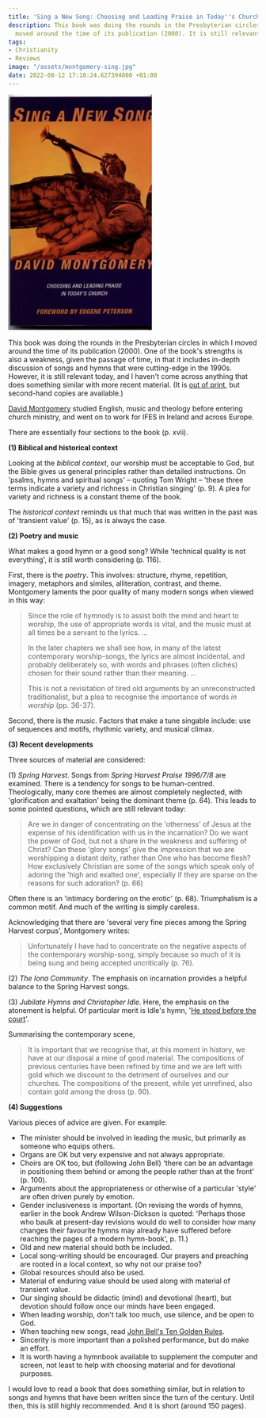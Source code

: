 ```yaml
---
title: 'Sing a New Song: Choosing and Leading Praise in Today''s Church (David Montgomery)'
description: This book was doing the rounds in the Presbyterian circles in which I
  moved around the time of its publication (2000). It is still relevant today.
tags:
- Christianity
- Reviews
image: "/assets/montgomery-sing.jpg"
date: 2022-08-12 17:10:24.627394000 +01:00
---
```

[<img alt="Sing a New Song: Choosing and Leading Praise in Today's Church, by David Montgomery" src="/assets/montgomery-sing.jpg" class="alignright" />](https://buy.sanctusmedia.com/store/products/sing-a-new-song "Sing a New Song: Choosing and Leading Praise in Today's Church, by David Montgomery")

This book was doing the rounds in the Presbyterian circles in which I moved around the time of its publication (2000). One of the book's strengths is also a weakness, given the passage of time, in that it includes in-depth discussion of songs and hymns that were cutting-edge in the 1990s. However, it is still relevant today, and I haven't come across anything that does something similar with more recent material. (It is [out of print](https://buy.sanctusmedia.com/store/products/sing-a-new-song), but second-hand copies are available.)

[David Montgomery](https://urbana.org/bio/david-montgomery) studied English, music and theology before entering church ministry, and went on to work for IFES in Ireland and across Europe. 

There are essentially four sections to the book (p. xvii).

**(1) Biblical and historical context**

Looking at the _biblical context_, our worship must be acceptable to God, but the Bible gives us general principles rather than detailed instructions. On 'psalms, hymns and spiritual songs' &ndash; quoting Tom Wright &ndash; 'these three terms indicate a variety and richness in Christian singing' (p. 9). A plea for variety and richness is a constant theme of the book.

The _historical context_ reminds us that much that was written in the past was of 'transient value' (p. 15), as is always the case.

**(2) Poetry and music**

What makes a good hymn or a good song? While 'technical quality is not everything', it is still worth considering (p. 116).

First, there is the _poetry_. This involves: structure, rhyme, repetition, imagery, metaphors and similes, alliteration, contrast, and theme. Montgomery laments the poor quality of many modern songs when viewed in this way:

> Since the role of hymnody is to assist both the mind and heart to worship, the use of appropriate words is vital, and the music must at all times be a servant to the lyrics. ...
>
> In the later chapters we shall see how, in many of the latest contemporary worship-songs, the lyrics are almost incidental, and probably deliberately so, with words and phrases (often clichés) chosen for their sound rather than their meaning. ...
>
> This is not a revisitation of tired old arguments by an unreconstructed traditionalist, but a plea to recognise the importance of words _in worship_ (pp. 36-37).

Second, there is the _music_. Factors that make a tune singable include: use of sequences and motifs, rhythmic variety, and musical climax.

**(3) Recent developments**

Three sources of material are considered:

(1) _Spring Harvest_. Songs from _Spring Harvest Praise 1996/7/8_ are examined. There is a tendency for songs to be human-centred. Theologically, many core themes are almost completely neglected, with 'glorification and exaltation' being the dominant theme (p. 64). This leads to some pointed questions, which are still relevant today:

> Are we in danger of concentrating on the 'otherness' of Jesus at the expense of his identification with us in the incarnation? Do we want the power of God, but not a share in the weakness and suffering of Christ? Can these 'glory songs' give the impression that we are worshipping a distant deity, rather than One who has become flesh? How exclusively Christian are some of the songs which speak only of adoring the 'high and exalted one', especially if they are sparse on the reasons for such adoration? (p. 66)

Often there is an 'intimacy bordering on the erotic' (p. 68). Triumphalism is a common motif. And much of the writing is simply careless.

Acknowledging that there are 'several very fine pieces among the Spring Harvest corpus', Montgomery writes:

> Unfortunately I have had to concentrate on the negative aspects of the contemporary worship-song, simply because so much of it is being sung and being accepted uncritically (p. 76).

(2) _The Iona Community_. The emphasis on incarnation provides a helpful balance to the Spring Harvest songs.

(3) _Jubilate Hymns and Christopher Idle_. Here, the emphasis on the atonement is helpful. Of particular merit is Idle's hymn, '[He stood before the court](https://www.jubilate.co.uk/songs/he_stood_before_the_court_hempland)'.

Summarising the contemporary scene,

> It is important that we recognise that, at this moment in history, we have at our disposal a mine of good material. The compositions of previous centuries have been refined by time and we are left with gold which we discount to the detriment of ourselves and our churches. The compositions of the present, while yet unrefined, also contain gold among the dross (p. 90).

**(4) Suggestions**

Various pieces of advice are given. For example:

* The minister should be involved in leading the music, but primarily as someone who equips others.
* Organs are OK but very expensive and not always appropriate.
* Choirs are OK too, but (following John Bell) 'there can be an advantage in positioning them behind or among the people rather than at the front' (p. 100).
* Arguments about the appropriateness or otherwise of a particular 'style' are often driven purely by emotion.
* Gender inclusiveness is important. (On revising the words of hymns, earlier in the book Andrew Wilson-Dickson is quoted: 'Perhaps those who baulk at present-day revisions would do well to consider how many changes their favourite hymns may already have suffered before reaching the pages of a modern hymn-book', p. 11.)
* Old and new material should both be included.
* Local song-writing should be encouraged. Our prayers and preaching are rooted in a local context, so why not our praise too?
* Global resources should also be used.
* Material of enduring value should be used along with material of transient value.
* Our singing should be didactic (mind) and devotional (heart), but devotion should follow once our minds have been engaged.
* When leading worship, don't talk too much, use silence, and be open to God.
* When teaching new songs, read [John Bell's Ten Golden Rules](https://hymnsocietygbi.org.uk/1990/10/treasure-no-56-ten-golden-rules/).
* Sincerity is more important than a polished performance, but do make an effort.
* It is worth having a hymnbook available to supplement the computer and screen, not least to help with choosing material and for devotional purposes.

I would love to read a book that does something similar, but in relation to songs and hymns that have been written since the turn of the century. Until then, this is still highly recommended. And it is short (around 150 pages).
